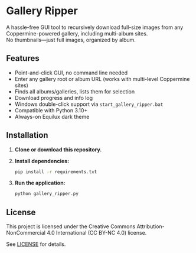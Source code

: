 # Gallery Ripper

A hassle-free GUI tool to recursively download full-size images from any Coppermine-powered gallery, including multi-album sites.  
No thumbnails—just full images, organized by album.

## Features

- Point-and-click GUI, no command line needed
- Enter any gallery root or album URL (works with multi-level Coppermine sites)
- Finds all albums/galleries, lists them for selection
- Download progress and info log
- Windows double-click support via `start_gallery_ripper.bat`
- Compatible with Python 3.10+
- Always-on Equilux dark theme

## Installation

1. **Clone or download this repository.**
2. **Install dependencies:**

   ```bash
   pip install -r requirements.txt
   ```

3. **Run the application:**

   ```bash
   python gallery_ripper.py
   ```

## License

This project is licensed under the Creative Commons Attribution-NonCommercial 4.0 International (CC BY-NC 4.0) license.

See [LICENSE](LICENSE) for details.
